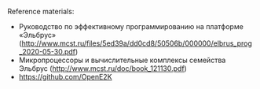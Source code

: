 Reference materials:
  * Руководство по эффективному программированию на платформе «Эльбрус» (http://www.mcst.ru/files/5ed39a/dd0cd8/50506b/000000/elbrus_prog_2020-05-30.pdf)
  * Микропроцессоры и вычислительные комплексы семейства Эльбрус (http://www.mcst.ru/doc/book_121130.pdf)
  * https://github.com/OpenE2K
